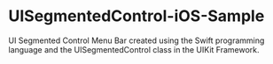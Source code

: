 # UISegmentedControl-iOS-Sample
UI Segmented Control Menu Bar created using the Swift programming language and the UISegmentedControl class in the UIKit Framework.

